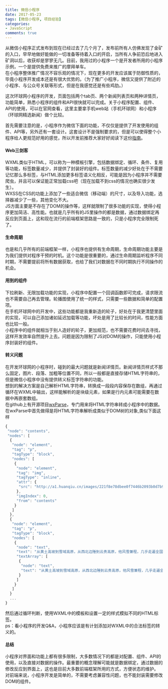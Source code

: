 ```yaml
---
title: 微信小程序
date: 2017-05-23
tags: [微信小程序, 项目经验]
categories:
- JavaScript
comments: true
---
```


从微信小程序正式发布到现在已经过去了几个月了，发布前所有人仿佛发现了金矿的入口，早早地做好能做的一切准备等待着入口的开启，当所有人争前恐后地进入矿洞以后，收获却是寥寥无几。目前，我用过的小程序一个是开发者所用的小程序示例，一个是提供免费来推广的摩拜单车。  
在小程序整体推广情况不容乐观的情况下，现在更多的开发应该属于防御性质的，毕竟小程序开发成本还是有很大优势的。（为了推广小程序，微信又提供了附近的小程序、与公众号关联等形式，但是在我感觉还是有些鸡肋。）

这次环球网小程序的开发，页面包括两个tab页、两个新闻列表页和两种详情页，功能简单，熟悉小程序的组件和API很快就可以完成。关于小程序配置、组件、API的使用，可以在官网查看，这里主要拿手机web站（手机环球网）和小程序（环球网精选新闻）做个比较。

首先需要注意的是，小程序作为微信下面的功能，不仅仅是提供了开发使用的组件、API等，另外还有一套设计。这套设计不是强制要求的，但是可以使得整个小程序给人更规范好用的感觉，所以开发前推荐大家好好阅读下这份[指南](https://mp.weixin.qq.com/debug/wxadoc/design/index.html?t=2017118)。

#### Web三剑客
WXML类似于HTML，可以称为一种模板引擎，包括数据绑定、循环、条件、复用等功能，标签数量减少，并提供了封装好的组件。标签数量的减少好处在于不需要记忆那么多标签，与HTML添加更多标签语义化相反，可能是因为小程序并不需要爬虫，并且可以保证能正常加载css吧（现在加载不到css的情况也确实很少发生）。  
WXSS在CSS的功能上添加了一些适合微信（移动端）的尺寸，以及导入功能，选择器减少了一些，其他变化不大。  
JS方面主要是不存在了DOM的操作等，这样就限制了很多功能的实现，使得小程序更加简洁、高性能。也就是几乎所有的JS里操作的都是数据，通过数据绑定再反应到页面上，这和现在流行的前端框架思路是一致的，只是小程序完全限制死了。

#### 生命周期
也是和几乎所有的前端框架一样，小程序也提供有生命周期，生命周期功能主要是为我们提供对程序干预的时机。这个功能是很重要的，通过生命周期监听程序不同时期，不需要提前将所有数据获取，也给了我们对数据在不同时期执行不同操作的机会。

#### 用到的组件
下拉刷新、无限加载功能的实现，小程序中配置一个回调函数即可完成，请求限流也不需要自己再去管理。轮播图使用了统一的样式，只需要一些数据和简单的配置项。  
在手机环球网中的开发中，这些功能都是我重新造的轮子，好处在于我更清楚里面的实现，可以自己添加诸如延迟加载等功能，坏处是用了比较长的时间，性能方面也比较一般。  
小程序中的组件就相当于别人造好的轮子，更加规范，也不需要花费时间去寻找，这样开发效率自然提升上去。问题是因为限制了JS对DOM的操作，只能使用小程序封装好的组件。

#### 转义问题
在开发环球网的小程序时，碰到的最大问题就是新闻详情页。新闻详情页样式不那么固定，图片、段落、加粗等位置不同，所以一般都是直接存储HTML字符串的，但是微信小程序中没有提供转义标签字符串的功能。  
想到的解决方案是自己解析HTML字符串，转换成一段段内容保存在数组，再通过循环在WXML中输出，这样能解析的是块级元素，如果是行内元素可能需要在数据中再嵌套数组。  
在github上有开源项目[wxParse](https://github.com/icindy/wxParse)，专门用来将HTML字符串转成小程序中的数据。  
在wxParse中首先做得是将HTML字符串解析成类似于DOM树的对象,类似下面这样
```JavaScript
{
 "node": "contents",
 "nodes": [
  {
   "node": "element",
   "tag": "p",
   "tagType": "block",
   "nodes": [
    {
     "node": "element",
     "tag": "img",
     "tagType": "inline",
     "attr": {
      "src": "http://a1.huanqiu.cn/images/221f8e78dbee0f7446b2093b0d7b9502.jpg"
     },
     "imgIndex": 0,
     "from": "contents"
    }
   ]
  },
  {
   "node": "element",
   "tag": "p",
   "tagType": "block",
   "nodes": [
    {
     "node": "text",
     "text": "从黄土高坡到雪域高原，从西北边陲到云贵高原，他风雪兼程，几乎走遍全国14个集中连片特困地区。他对贫困群众念兹在兹、心有牵挂。",
     "textArray": [
      {
       "node": "text",
       "text": "从黄土高坡到雪域高原，从西北边陲到云贵高原，他风雪兼程，几乎走遍全国14个集中连片特困地区。他对贫困群众念兹在兹、心有牵挂。"
      }
     ]
    }
   ]
  }
  ...
}
```
然后通过循环判断，使用WXML中的模板和设置一定的样式模拟不同的HTML标签。  
ps：看小程序的开发Q&A，小程序应该是有计划添加对WXML中的合法标签的转义的。

#### 总结
小程序对界面和功能上都有很多限制，大多数情况下的都是对配置、组件、API的使用，以及直接对数据的操作。最重要的概念理解可能就是数据绑定，通过数据的修改反应到界面上，这也是目前大多数前端框架所用的方式，方便状态的维护。  
对前端来说，小程序开发是简单的，不需要考虑兼容性问题，也不能封装需要修改DOM的组件。
